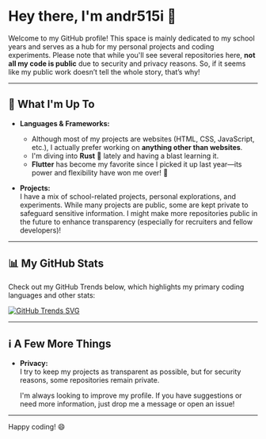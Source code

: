 # Hey there, I'm **andr515i** 👋

Welcome to my GitHub profile! This space is mainly dedicated to my school years and serves as a hub for my personal projects and coding experiments. Please note that while you'll see several repositories here, **not all my code is public** due to security and privacy reasons. So, if it seems like my public work doesn’t tell the whole story, that’s why!

---

## 🚀 What I'm Up To

- **Languages & Frameworks:**  
  - Although most of my projects are websites (HTML, CSS, JavaScript, etc.), I actually prefer working on **anything other than websites**.
  - I'm diving into **Rust** 🦀 lately and having a blast learning it.
  - **Flutter** has become my favorite since I picked it up last year—its power and flexibility have won me over! 💙

- **Projects:**  
  I have a mix of school-related projects, personal explorations, and experiments. While many projects are public, some are kept private to safeguard sensitive information. I might make more repositories public in the future to enhance transparency (especially for recruiters and fellow developers)!

---

## 📊 My GitHub Stats

Check out my GitHub Trends below, which highlights my primary coding languages and other stats:

[![GitHub Trends SVG](https://api.githubtrends.io/user/svg/andr515i/langs?width=800)](https://githubtrends.io)

---

## ℹ️ A Few More Things

- **Privacy:**  
  I try to keep my projects as transparent as possible, but for security reasons, some repositories remain private.

  I'm always looking to improve my profile. If you have suggestions or need more information, just drop me a message or open an issue!

---

Happy coding! 😄
